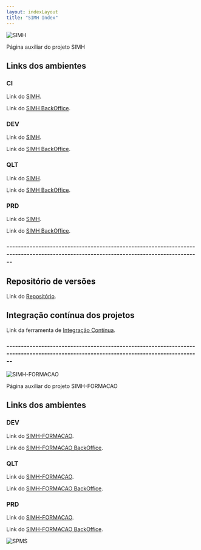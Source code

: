 ```yaml
---
layout: indexLayout
title: "SIMH Index"
---
```

![SIMH](https://simhspms.github.io/SIMH_REPO/img/simhLogo.png)

Página auxiliar do projeto SIMH

## Links dos ambientes

### CI

Link do [SIMH](http://192.168.4.237:8001/SIMH/ "SIMH").

Link do [SIMH BackOffice](http://192.168.4.237:8001/SIMH_BKO/ "SIMH BKO").

### DEV

Link do [SIMH](http://192.168.4.237:7001/SIMH/ "SIMH").

Link do [SIMH BackOffice](http://192.168.4.237:7001/SIMH_BKO/ "SIMH BKO").

### QLT

Link do [SIMH](https://simh-qa.min-saude.pt "SIMH").

Link do [SIMH BackOffice](https://simh-qa.min-saude.pt/SIMH_BKO/ "SIMH BKO").

### PRD

Link do [SIMH](http://simh.min-saude.pt/SIMH/ "SIMH").

Link do [SIMH BackOffice](http://simh.min-saude.pt/SIMH_BKO/ "SIMH BKO").

### ------------------------------------------------------------------------------------------------------------------------------------

## Repositório de versões

Link do [Repositório](http://192.168.4.237:8081/nexus/ "Nexus").

## Integração contínua dos projetos

Link da ferramenta de [Integração Contínua](http://192.168.4.237:8080 "Jenkins").

### ------------------------------------------------------------------------------------------------------------------------------------

![SIMH-FORMACAO](https://simhspms.github.io/SIMH_REPO/img/simhfLogo.png)

Página auxiliar do projeto SIMH-FORMACAO

## Links dos ambientes

### DEV

Link do [SIMH-FORMACAO](http://192.168.103.138:7001/SIMH_FORMACAO/ "SIMH-FORMACAO").

Link do [SIMH-FORMACAO BackOffice](http://192.168.103.138:7001/SIMH_FORMACAO_BKO/ "SIMH-FORMACAO BKO").

### QLT

Link do [SIMH-FORMACAO](https://simf-formacao-qa.min-saude.pt/SIMH_FORMACAO/ "SIMH-FORMACAO").

Link do [SIMH-FORMACAO BackOffice](https://simf-formacao-qa.min-saude.pt/SIMH_FORMACAO_BKO/ "SIMH-FORMACAO BKO").

### PRD

Link do [SIMH-FORMACAO](https://simh-formacao.min-saude.pt "SIMH-FORMACAO").

Link do [SIMH-FORMACAO BackOffice](http://simhf-prod-app01.dc.min-saude.pt:7003/SIMH_FORMACAO_BKO "SIMH-FORMACAO BKO").

![SPMS](https://simhspms.github.io/SIMH_REPO/img/spmsLogo.png)
